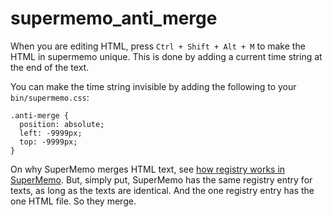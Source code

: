 # supermemo_anti_merge
When you are editing HTML, press `Ctrl + Shift + Alt + M` to make the HTML in supermemo unique. This is done by adding a current time string at the end of the text.

You can make the time string invisible by adding the following to your `bin/supermemo.css`:

```
.anti-merge {
  position: absolute;
  left: -9999px;
  top: -9999px;
}
```

On why SuperMemo merges HTML text, see [how registry works in SuperMemo](https://supermemopedia.com/wiki/Registry). But, simply put, SuperMemo has the same registry entry for texts, as long as the texts are identical. And the one registry entry has the one HTML file. So they merge.
